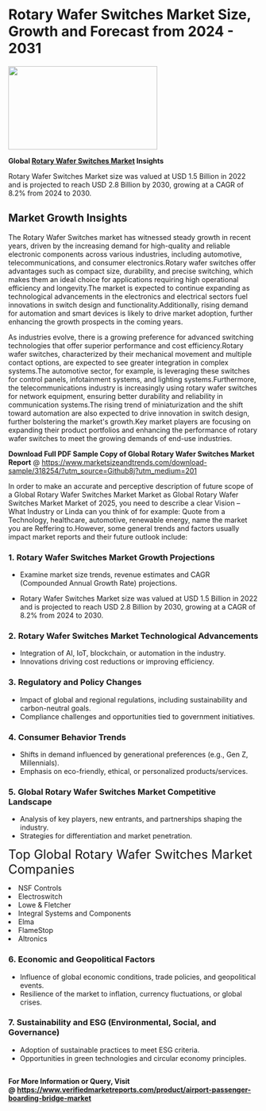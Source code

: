 <H1>Rotary Wafer Switches Market Size, Growth and Forecast from 2024 - 2031</H1><img class="aligncenter size-medium wp-image-584254" src="https://thirdeyenews.in/wp-content/uploads/2024/09/Global-Market-Research-300x168.jpeg" alt="" width="300" height="168" /><p><strong>Global&nbsp;<a href="https://www.marketsizeandtrends.com/download-sample/318254/?utm_source=Github8j?utm_medium=201">Rotary Wafer Switches Market</a> Insights</strong></p><p>Rotary Wafer Switches Market size was valued at USD 1.5 Billion in 2022 and is projected to reach USD 2.8 Billion by 2030, growing at a CAGR of 8.2% from 2024 to 2030.</p><p><h2>Market Growth Insights</h2> <p>The Rotary Wafer Switches market has witnessed steady growth in recent years, driven by the increasing demand for high-quality and reliable electronic components across various industries, including automotive, telecommunications, and consumer electronics.Rotary wafer switches offer advantages such as compact size, durability, and precise switching, which makes them an ideal choice for applications requiring high operational efficiency and longevity.The market is expected to continue expanding as technological advancements in the electronics and electrical sectors fuel innovations in switch design and functionality.Additionally, rising demand for automation and smart devices is likely to drive market adoption, further enhancing the growth prospects in the coming years.</p> <p>As industries evolve, there is a growing preference for advanced switching technologies that offer superior performance and cost efficiency.Rotary wafer switches, characterized by their mechanical movement and multiple contact options, are expected to see greater integration in complex systems.The automotive sector, for example, is leveraging these switches for control panels, infotainment systems, and lighting systems.Furthermore, the telecommunications industry is increasingly using rotary wafer switches for network equipment, ensuring better durability and reliability in communication systems.The rising trend of miniaturization and the shift toward automation are also expected to drive innovation in switch design, further bolstering the market's growth.Key market players are focusing on expanding their product portfolios and enhancing the performance of rotary wafer switches to meet the growing demands of end-use industries.<p><span class=""><strong>Download Full PDF Sample Copy of Global Rotary Wafer Switches Market Report</strong> @ <a href="https://www.marketsizeandtrends.com/download-sample/318254/?utm_source=Github8j?utm_medium=201" target="_blank">https://www.marketsizeandtrends.com/download-sample/318254/?utm_source=Github8j?utm_medium=201</a></span></p><p>In order to make an accurate and perceptive description of future scope of a Global&nbsp;Rotary Wafer Switches Market Market as Global&nbsp;Rotary Wafer Switches Market Market of 2025, you need to describe a clear Vision &ndash; What Industry or Linda can you think of for example: Quote from a Technology, healthcare, automotive, renewable energy, name the market you are Reffering to.However, some general trends and factors usually impact market reports and their future outlook include:</p><h3>1.&nbsp;<strong>Rotary Wafer Switches Market Growth Projections</strong></h3><ul><li>Examine market size trends, revenue estimates and CAGR (Compounded Annual Growth Rate) projections.</li><li><p>Rotary Wafer Switches Market size was valued at USD 1.5 Billion in 2022 and is projected to reach USD 2.8 Billion by 2030, growing at a CAGR of 8.2% from 2024 to 2030.</p></li></ul><h3>2.&nbsp;<strong>Rotary Wafer Switches Market Technological Advancements</strong></h3><ul><li>Integration of AI, IoT, blockchain, or automation in the industry.</li><li>Innovations driving cost reductions or improving efficiency.</li></ul><h3>3.&nbsp;<strong>Regulatory and Policy Changes</strong></h3><ul><li>Impact of global and regional regulations, including sustainability and carbon-neutral goals.</li><li>Compliance challenges and opportunities tied to government initiatives.</li></ul><h3>4.&nbsp;<strong>Consumer Behavior Trends</strong></h3><ul><li>Shifts in demand influenced by generational preferences (e.g., Gen Z, Millennials).</li><li>Emphasis on eco-friendly, ethical, or personalized products/services.</li></ul><h3>5.&nbsp;<strong>Global Rotary Wafer Switches Market Competitive Landscape</strong></h3><ul><li>Analysis of key players, new entrants, and partnerships shaping the industry.</li><li>Strategies for differentiation and market penetration.</li></ul><p data-pm-slice="1 1 []"><span style="color: inherit; font-family: inherit; font-size: 25px;">Top Global Rotary Wafer Switches Market Companies</span></p><div class="" data-test-id=""><p><li>NSF Controls</li><li> Electroswitch</li><li> Lowe & Fletcher</li><li> Integral Systems and Components</li><li> Elma</li><li> FlameStop</li><li> Altronics</li></p></div><h3>6.&nbsp;<strong>Economic and Geopolitical Factors</strong></h3><ul><li>Influence of global economic conditions, trade policies, and geopolitical events.</li><li>Resilience of the market to inflation, currency fluctuations, or global crises.</li></ul><h3>7.&nbsp;<strong>Sustainability and ESG (Environmental, Social, and Governance)</strong></h3><ul><li>Adoption of sustainable practices to meet ESG criteria.</li><li>Opportunities in green technologies and circular economy principles.</li></ul><h2><strong style="font-size: 14px;">For More Information or Query, Visit @&nbsp;</strong><a style="background-color: #ffffff; font-size: 14px;" href="https://www.marketsizeandtrends.com/report/rotary-wafer-switches-market/" target="_blank">https://www.verifiedmarketreports.com/product/airport-passenger-boarding-bridge-market</a></h2>
